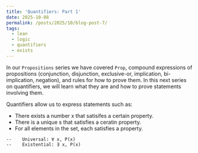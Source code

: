 ```yaml
---
title: 'Quantifiers: Part 1'
date: 2025-10-08
permalink: /posts/2025/10/blog-post-7/
tags:
  - lean
  - logic
  - quantifiers
  - exists
---
```


In our `Propositions` series we have covered `Prop`, compound expressions of propositions (conjunction, disjunction, exclusive-or, implication, bi-implication, negation), and rules for how to prove them. In this next series on quantifiers, we will learn what they are and how to prove statements involving them.

Quantifiers allow us to express statements such as:
- There exists a number x that satisifes a certain property. 
- There is a unique s that satisfies a ceratin property.
- For all elements in the set, each satisfies a property.

```lean
--    Universal: ∀ x, P(x)
--    Existential: ∃ x, P(x)
```